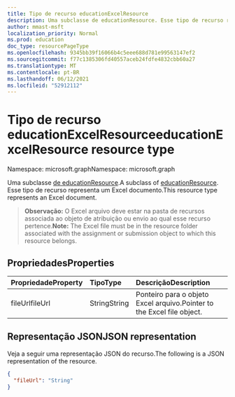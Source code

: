 ```yaml
---
title: Tipo de recurso educationExcelResource
description: Uma subclasse de educationResource. Esse tipo de recurso representa um Excel documento.
author: mmast-msft
localization_priority: Normal
ms.prod: education
doc_type: resourcePageType
ms.openlocfilehash: 9345bb39f16066b4c5eee688d781e99563147ef2
ms.sourcegitcommit: f77c1385306fd40557aceb24fdfe4832cbb60a27
ms.translationtype: MT
ms.contentlocale: pt-BR
ms.lasthandoff: 06/12/2021
ms.locfileid: "52912112"
---
```

# <a name="educationexcelresource-resource-type"></a><span data-ttu-id="41653-104">Tipo de recurso educationExcelResource</span><span class="sxs-lookup"><span data-stu-id="41653-104">educationExcelResource resource type</span></span>

<span data-ttu-id="41653-105">Namespace: microsoft.graph</span><span class="sxs-lookup"><span data-stu-id="41653-105">Namespace: microsoft.graph</span></span>

<span data-ttu-id="41653-106">Uma subclasse [de educationResource](educationresource.md).</span><span class="sxs-lookup"><span data-stu-id="41653-106">A subclass of [educationResource](educationresource.md).</span></span> <span data-ttu-id="41653-107">Esse tipo de recurso representa um Excel documento.</span><span class="sxs-lookup"><span data-stu-id="41653-107">This resource type represents an Excel document.</span></span>  
 
><span data-ttu-id="41653-108">**Observação:** O Excel arquivo deve estar na pasta de recursos associada ao objeto de atribuição ou envio ao qual esse recurso pertence.</span><span class="sxs-lookup"><span data-stu-id="41653-108">**Note:** The Excel file must be in the resource folder associated with the assignment or submission object to which this resource belongs.</span></span>


## <a name="properties"></a><span data-ttu-id="41653-109">Propriedades</span><span class="sxs-lookup"><span data-stu-id="41653-109">Properties</span></span>
| <span data-ttu-id="41653-110">Propriedade</span><span class="sxs-lookup"><span data-stu-id="41653-110">Property</span></span>     | <span data-ttu-id="41653-111">Tipo</span><span class="sxs-lookup"><span data-stu-id="41653-111">Type</span></span>   |<span data-ttu-id="41653-112">Descrição</span><span class="sxs-lookup"><span data-stu-id="41653-112">Description</span></span>|
|:---------------|:--------|:----------|
|<span data-ttu-id="41653-113">fileUrl</span><span class="sxs-lookup"><span data-stu-id="41653-113">fileUrl</span></span>|<span data-ttu-id="41653-114">String</span><span class="sxs-lookup"><span data-stu-id="41653-114">String</span></span>|<span data-ttu-id="41653-115">Ponteiro para o objeto Excel arquivo.</span><span class="sxs-lookup"><span data-stu-id="41653-115">Pointer to the Excel file object.</span></span>|

## <a name="json-representation"></a><span data-ttu-id="41653-116">Representação JSON</span><span class="sxs-lookup"><span data-stu-id="41653-116">JSON representation</span></span>

<span data-ttu-id="41653-117">Veja a seguir uma representação JSON do recurso.</span><span class="sxs-lookup"><span data-stu-id="41653-117">The following is a JSON representation of the resource.</span></span>

<!-- {
  "blockType": "resource",
  "optionalProperties": [

  ],
  "@odata.type": "microsoft.graph.educationExcelResource"
}-->

```json
{
  "fileUrl": "String"
}

```

<!-- uuid: 8fcb5dbc-d5aa-4681-8e31-b001d5168d79
2015-10-25 14:57:30 UTC -->
<!--
{
  "type": "#page.annotation",
  "description": "educationExcelResource resource",
  "keywords": "",
  "section": "documentation",
  "tocPath": "",
  "suppressions": []
}
-->


